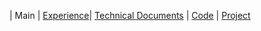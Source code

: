 | Main | [Experience](Experience.md)| [Technical Documents](Technical.md) | [Code](Code.md) | [Project](Project.md)
